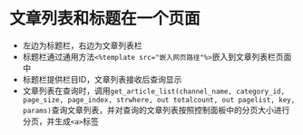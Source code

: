 # 文章列表和标题在一个页面

* 左边为标题栏，右边为文章列表栏
* 标题栏通过通用方法`<%template src="嵌入网页路径"%>`嵌入到文章列表栏页面中
* 标题栏提供栏目ID，文章列表接收后查询显示
* 文章列表在查询时，调用`get_article_list(channel_name, category_id, page_size, page_index, strwhere, out totalcount, out pagelist, key, params)`查询文章列表，并对查询的文章列表按照控制面板中的分页大小进行分页，并生成`<a>`标签